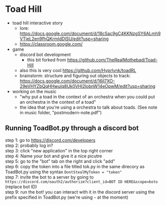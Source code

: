 # Toad Hill
- toad hill interactive story
	- lore: https://docs.google.com/document/d/18cSac9gC4KKNzgSY6ALmh9VTieL2en9fhQKrmIdDlSU/edit?usp=sharing
	- https://classroom.google.com/
- game
	- discord bot development
		- this bit forked from https://github.com/TheRealMothebad/Toad-Hill
	- also this is very cool https://github.com/Hyprlynk/toadRL
	- brainstorm: structure and figuring out objects to track: https://docs.google.com/document/d/16jl7XO-29eVHYZbQqHHwulq8Uk0VHl2lobnW14eOpwM/edit?usp=sharing
- working on the music
	- "why put a toad in the context of an orchestra when you could put an orchestra in the context of a toad"
	- the idea that you're using a orchestra to talk about toads. (See note in music folder, "postmodern-note.pdf")

## Running ToadBot.py through a discord bot
step 1: go to https://discord.com/developers<br />
step 2: probably log in?<br />
step 3: click "new application" in the top right corner<br />
step 4: Name your bot and give it a nice picutre<br />
step 5: go to the "bot" tab on the right and click "add"<br />
step 6: copy the token into a file titled tok.py in the same direcory as ToadBot.py using the syntax `DontStealMyToken = "token"`<br />
step 7: invite the bot to a server by going to `https://discord.com/oauth2/authorize?client_id=BOT ID HERE&scope=boto` (replace bot ID)<br />
step 9: run the bot! you can interact with it in the discord server using the prefix specified in ToadBot.py (we're using `~` at the moment)

